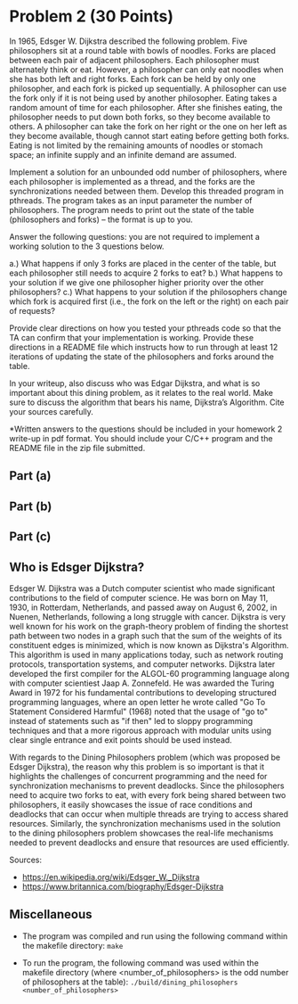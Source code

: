 # Problem 2 (30 Points)

In 1965, Edsger W. Dijkstra described the following problem. Five philosophers sit at a round table with bowls of noodles. Forks are placed between each pair of adjacent philosophers. Each philosopher must alternately think or eat. However, a philosopher can only eat noodles when she has both left and right forks. Each fork can be held by only one philosopher, and each fork is picked up sequentially. A philosopher can use the fork only if it is not being used by another philosopher. Eating takes a random amount of time for each philosopher. After she finishes eating, the philosopher needs to put down both forks, so they become available to others. A philosopher can take the fork on her right or the one on her left as they become available, though cannot start eating before getting both forks. Eating is not limited by the remaining amounts of noodles or stomach space; an infinite supply and an infinite demand are assumed. 

Implement a solution for an unbounded odd number of philosophers, where each philosopher is implemented as a thread, and the forks are the synchronizations needed between them. Develop this threaded program in pthreads. The program takes as an input parameter the number of philosophers. The program needs to print out the state of the table (philosophers and forks) – the format is up to you. 

Answer the following questions: you are not required to implement a working solution to the 3 questions below. 

a.) What happens if only 3 forks are placed in the center of the table, but each philosopher still needs to acquire 2 forks to eat?
b.) What happens to your solution if we give one philosopher higher priority over the other philosophers?
c.) What happens to your solution if the philosophers change which fork is acquired first (i.e., the fork on the left or the right) on each pair of requests? 

Provide clear directions on how you tested your pthreads code so that the TA can confirm that your implementation is working. Provide these directions in a README file which instructs how to run through at least 12 iterations of updating the state of the philosophers and forks around the table. 

In your writeup, also discuss who was Edgar Dijkstra, and what is so important about this dining problem, as it relates to the real world. Make sure to discuss the algorithm that bears his name, Dijkstra’s Algorithm. Cite your sources carefully. 

*Written answers to the questions should be included in your homework 2 write-up in pdf format. You should include your C/C++ program and the README file in the zip file submitted.


## Part (a)


## Part (b)


## Part (c)


## Who is Edsger Dijkstra?

Edsger W. Dijkstra was a Dutch computer scientist who made significant contributions to the field of computer science. He was born on May 11, 1930, in Rotterdam, Netherlands, and passed away on August 6, 2002, in Nuenen, Netherlands, following a long struggle with cancer. Dijkstra is very well known for his work on the graph-theory problem of finding the shortest path between two nodes in a graph such that the sum of the weights of its constituent edges is minimized, which is now known as Dijkstra's Algorithm. This algorithm is used in many applications today, such as network routing protocols, transportation systems, and computer networks. Dijkstra later developed the first compiler for the ALGOL-60 programming language along with computer scientiest Jaap A. Zonnefeld. He was awarded the Turing Award in 1972 for his fundamental contributions to developing structured programming languages, where an open letter he wrote called "Go To Statement Considered Harmful" (1968) noted that the usage of "go to" instead of statements such as "if then" led to sloppy programming techniques and that a more rigorous approach with modular units using clear single entrance and exit points should be used instead.

With regards to the Dining Philosophers problem (which was proposed be Edsger Dijkstra), the reason why this problem is so important is that it highlights the challenges of concurrent programming and the need for synchronization mechanisms to prevent deadlocks. Since the philosophers need to acquire two forks to eat, with every fork being shared between two philosophers, it easily showcases the issue of race conditions and deadlocks that can occur when multiple threads are trying to access shared resources. Similarly, the synchronization mechanisms used in the solution to the dining philosophers problem showcases the real-life mechanisms needed to prevent deadlocks and ensure that resources are used efficiently.

Sources:
- https://en.wikipedia.org/wiki/Edsger_W._Dijkstra
- https://www.britannica.com/biography/Edsger-Dijkstra

## Miscellaneous
- The program was compiled and run using the following command within the makefile directory:
```make```

- To run the program, the following command was used within the makefile directory (where <number_of_philosophers> is the odd number of philosophers at the table):
```./build/dining_philosophers <number_of_philosophers>```